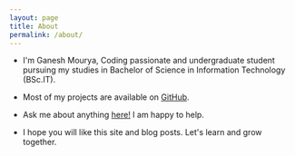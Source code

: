 ```yaml
---
layout: page
title: About
permalink: /about/
---
```


- I'm Ganesh Mourya, Coding passionate and undergraduate student pursuing my studies in Bachelor of Science
in Information Technology (BSc.IT).

- Most of my projects are available on <a href="https://github.com/alkaison">GitHub</a>.

- Ask me about anything <a href="https://github.com/alkaison/alkaison/issues/new">here!</a> I am happy to help.

- I hope you will like this site and blog posts. Let's learn and grow together. 